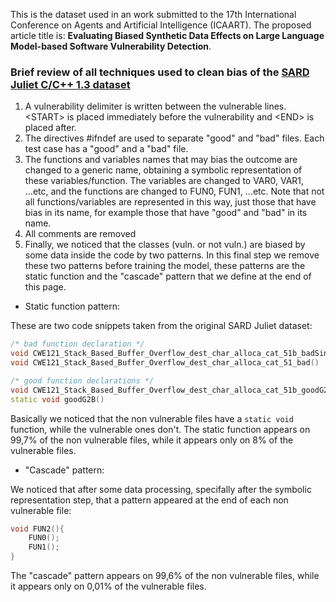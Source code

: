 This is the dataset used in an work submitted to the 17th International Conference on Agents and Artificial Intelligence (ICAART). The proposed article title is: **Evaluating Biased Synthetic Data Effects on Large
Language Model-based Software Vulnerability Detection**.



### Brief review of all techniques used to clean bias of the [SARD Juliet C/C++ 1.3 dataset](https://samate.nist.gov/SARD/test-suites/112)

1. A vulnerability delimiter is written between the vulnerable lines. \<START\> is placed immediately before the vulnerability and \<END\> is placed after.
2. The directives #ifndef are used to separate "good" and "bad" files. Each test case has a "good" and a "bad" file.
3. The functions and variables names that may bias the outcome are changed to a generic name, obtaining a symbolic representation of these variables/function. The variables are changed to VAR0, VAR1, ...etc, and the functions are changed to FUN0, FUN1, ...etc. Note that not all functions/variables are represented in this way, just those that have bias in its name, for example those that have "good" and "bad" in its name.
4. All comments are removed
5. Finally, we noticed that the classes (vuln. or not vuln.) are biased by some data inside the code by two patterns. In this final step we remove these two patterns before training the model, these patterns are the static function and the "cascade" pattern that we define at the end of this page.

- Static function pattern:

These are two code snippets taken from the original SARD Juliet dataset:

```CPP
/* bad function declaration */
void CWE121_Stack_Based_Buffer_Overflow_dest_char_alloca_cat_51b_badSink (char * data);
void CWE121_Stack_Based_Buffer_Overflow_dest_char_alloca_cat_51_bad()
```

```CPP
/* good function declarations */
void CWE121_Stack_Based_Buffer_Overflow_dest_char_alloca_cat_51b_goodG2BSink (char * data);
static void goodG2B()
```

Basically we noticed that the non vulnerable files have a `static void` function, while the vulnerable ones don't. The static function appears on 99,7% of the non vulnerable files, while it appears only on 8% of the vulnerable files.

- "Cascade" pattern:

We noticed that after some data processing, specifally after the symbolic representation step, that a pattern appeared at the end of each non vulnerable file:

```CPP
void FUN2(){
    FUN0();
    FUN1();
}
```

The "cascade" pattern appears on 99,6% of the non vulnerable files, while it appears only on 0,01% of the vulnerable files.
